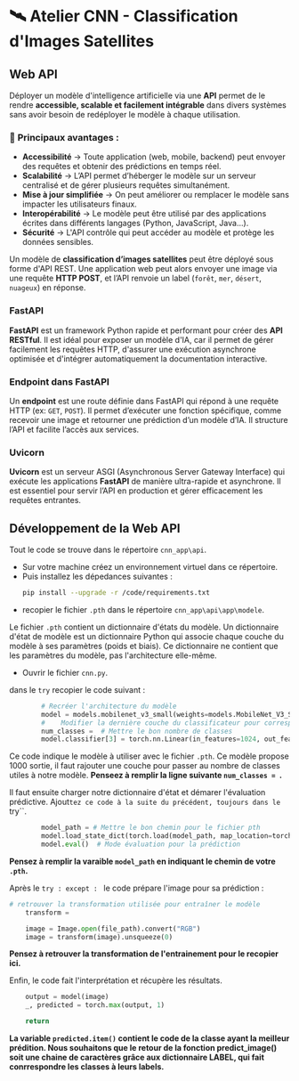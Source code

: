 # 🛰️ Atelier CNN - Classification d'Images Satellites  

## Web API
Déployer un modèle d'intelligence artificielle via une **API** permet de le rendre **accessible, scalable et facilement intégrable** dans divers systèmes sans avoir besoin de redéployer le modèle à chaque utilisation.

### 🔹 **Principaux avantages :**  
- **Accessibilité** → Toute application (web, mobile, backend) peut envoyer des requêtes et obtenir des prédictions en temps réel.
- **Scalabilité** → L’API permet d’héberger le modèle sur un serveur centralisé et de gérer plusieurs requêtes simultanément.
- **Mise à jour simplifiée** → On peut améliorer ou remplacer le modèle sans impacter les utilisateurs finaux.
- **Interopérabilité** → Le modèle peut être utilisé par des applications écrites dans différents langages (Python, JavaScript, Java…).
- **Sécurité** → L'API contrôle qui peut accéder au modèle et protège les données sensibles.  

Un modèle de **classification d’images satellites** peut être déployé sous forme d'API REST. Une application web peut alors envoyer une image via une requête **HTTP POST**, et l’API renvoie un label (`forêt`, `mer`, `désert`, `nuageux`) en réponse.

### FastAPI
**FastAPI** est un framework Python rapide et performant pour créer des **API RESTful**. Il est idéal pour exposer un modèle d'IA, car il permet de gérer facilement les requêtes HTTP, d'assurer une exécution asynchrone optimisée et d'intégrer automatiquement la documentation interactive.

### **Endpoint dans FastAPI**  
Un **endpoint** est une route définie dans FastAPI qui répond à une requête HTTP (ex: `GET`, `POST`). Il permet d’exécuter une fonction spécifique, comme recevoir une image et retourner une prédiction d’un modèle d’IA. Il structure l’API et facilite l’accès aux services.

### **Uvicorn**  
**Uvicorn** est un serveur ASGI (Asynchronous Server Gateway Interface) qui exécute les applications **FastAPI** de manière ultra-rapide et asynchrone. Il est essentiel pour servir l’API en production et gérer efficacement les requêtes entrantes.

## Développement de la Web API
Tout le code se trouve dans le répertoire ``cnn_app\api``.
- Sur votre machine créez un environnement virtuel dans ce répertoire.
- Puis installez les dépedances suivantes :
  ```bash
  pip install --upgrade -r /code/requirements.txt
  ```
- recopier le fichier ``.pth`` dans le répertoire ``cnn_app\api\app\modele``.

Le fichier ``.pth`` contient un dictionnaire d'états du modèle. Un dictionnaire d'état de modèle est un dictionnaire Python qui associe chaque couche du modèle à ses paramètres (poids et biais). Ce dictionnaire ne contient que les paramètres du modèle, pas l'architecture elle-même.

- Ouvrir le fichier ``cnn.py``.

dans le ``try`` recopier le code suivant :
```python
        # Recréer l'architecture du modèle
        model = models.mobilenet_v3_small(weights=models.MobileNet_V3_Small_Weights.DEFAULT)  # False car on charge nos propres poids
        #    Modifier la dernière couche du classificateur pour correspondre aux poids entraînés
        num_classes =  # Mettre le bon nombre de classes
        model.classifier[3] = torch.nn.Linear(in_features=1024, out_features=num_classes)
```
Ce code indique le modèle à utiliser avec le fichier ``.pth``. Ce modèle propose 1000 sortie, il faut rajouter une couche pour passer au nombre de classes utiles à notre modèle. 
**Penseez à remplir la ligne suivante ``num_classes = ``.**

Il faut ensuite charger notre dictionnaire d'état et démarer l'évaluation prédictive. Ajout``tez ce code à la suite du précédent, toujours dans le ``try``.
```python
        model_path = # Mettre le bon chemin pour le fichier pth
        model.load_state_dict(torch.load(model_path, map_location=torch.device("cpu")), strict=False)  # Charger les poids
        model.eval()  # Mode évaluation pour la prédiction
```
**Pensez à remplir la varaible ``model_path`` en indiquant le chemin de votre ``.pth``.**

Après le ``try : except : `` le code prépare l'image pour sa prédiction :
```python
# retrouver la transformation utilisée pour entraîner le modèle
    transform = 

    image = Image.open(file_path).convert("RGB")
    image = transform(image).unsqueeze(0)
```
**Pensez à retrouver la transformation de l'entrainement pour le recopier ici.**

Enfin, le code fait l'interprétation et récupère les résultats.
```python
    output = model(image)
    _, predicted = torch.max(output, 1)

    return 
```
**La variable ``predicted.item()`` contient le code de la classe ayant la meilleur prédition. Nous souhaitons que le retour de la fonction predict_image() soit une chaine de caractères grâce aux dictionnaire LABEL, qui fait conrrespondre les classes à leurs labels.**
